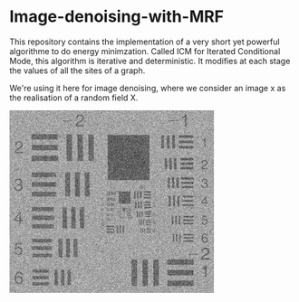 # Image-denoising-with-MRF

This repository contains the implementation of a very short yet powerful algorithme to do energy minimzation. Called ICM for Iterated Conditional Mode, this algorithm is iterative and deterministic. It modifies at each stage the values of all the sites of a graph. 

We're using it here for image denoising, where we consider an image x as the realisation of a random field X. 

![](data/iob.png)
